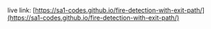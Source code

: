 live link: [https://sa1-codes.github.io/fire-detection-with-exit-path/](https://sa1-codes.github.io/fire-detection-with-exit-path/)
